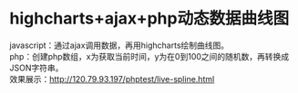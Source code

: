 # highcharts+ajax+php动态数据曲线图
javascript：通过ajax调用数据，再用highcharts绘制曲线图。<br>
php：创建php数组，x为获取当前时间，y为在0到100之间的随机数，再转换成JSON字符串。<br>
效果展示：http://120.79.93.197/phptest/live-spline.html<br>
